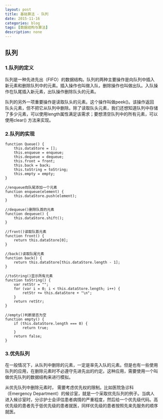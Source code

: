 ```yaml
---
layout: post
title: 基础算法 - 队列
date: 2015-11-16
categories: blog
tags: [数据结构与算法]
description: none
---
```


## 队列

### 1.队列的定义

队列是一种先进先出（FIFO）的数据结构。队列的两种主要操作是向队列中插入新元素和删除队列中的元素。插入操作也叫做入队，删除操作也叫做出队。入队操作在队尾插入新元素，出队操作删除队头的元素。

队列的另外一项重要操作是读取队头的元素。这个操作叫做peek()。该操作返回队头元素，但不把它从队列中删除。除了读取队头元素，我们还想知道队列中存储了多少元素，可以使用length属性满足该需求；要想清空队列中的所有元素，可以使用clear() 方法来实现。

### 2.队列的实现

    function Queue() {
        this.dataStore = [];
        this.enqueue = enqueue;
        this.dequeue = dequeue;
        this.front = front;
        this.back = back;
        this.toString = toString;
        this.empty = empty;
    }

    //enqueue向队尾添加一个元素
    function enqueue(element) {
        this.dataStore.push(element);
    }

    //dequeue()删除队首的元素
    function dequeue() {
        this.dataStore.shift();
    }

    //front()读取队首元素
    function front() {
        return this.dataStore[0];
    }

    //back()读取队尾元素
    function back() {
        return this.dataStore[this.dataStore.length - 1];
    }

    //toString()显示所有元素
    function toString() {
        var retStr = "";
        for (var i = 0; i < this.dataStore.length; i++) {
            retStr += this.dataStore + "\n";
        }
        return retStr;
    }

    //empty()判断是否为空
    function empty() {
        if (this.dataStore.length === 0) {
            return true;
        }
        return false;
    }

### 3.优先队列

在一般情况下，从队列中删除的元素，一定是率先入队的元素。但是也有一些使用队列的应用，在删除元素时不必遵守先进先出的约定。这种应用，需要使用一个叫做优先队列的数据结构来进行模拟。

从优先队列中删除元素时， 需要考虑优先权的限制。比如医院急诊科（Emergency
Department）的候诊室，就是一个采取优先队列的例子。当病人进入候诊室时，分诊护士会评估患者病情的严重程度，然后给一个优先级代码。高优先级的患者先于低优先级的患者就医，同样优先级的患者按照先来先服务的顺序就医。




